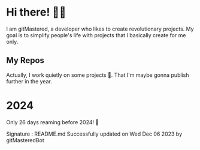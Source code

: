 
# Hi there! 🙋‍♂️
I am gitMastered, a developer who likes to create revolutionary projects.
My goal is to simplify people's life with projects that I basically create for me only.

## My Repos
Actually, I work quietly on some projects 👀. That I'm maybe gonna publish further in the year.

# 2024
Only 26 days reaming before 2024! 🙌

Signature : README.md Successfully updated on Wed Dec 06 2023 by gitMasteredBot

